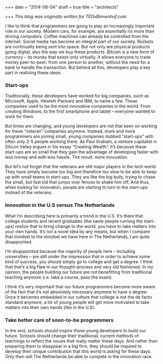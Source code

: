 +++
date = "2014-08-04"
draft = true
title = "architects"

+++
<i>This blog was originally written for TEDxBinnenhof.com</i>

I like to think that programmers are going to play an increasingly important role in our society. Modern cars, for example, are essentially no more than driving computers. Coffee machines can already be controlled from the internet. Social media has become an integral part of our society. Rockets are continually being sent into space. But not only are physical products going digital, also the way we buy these products. Bitcoin is a new form of currency – its money that exists only virtually. It allows everyone to trade money peer-to-peer: from one person to another, without the need for a bank to handle the transaction. But behind all this, developers play a key part in realizing these ideas.

### Start-ups

Traditionally, these developers have worked for big companies, such as Microsoft, Apple, Hewlett-Packard and IBM, to name a few. These companies used to be the most innovative companies in the world. From creating Windows, to the first smartphone and tablet – everyone wanted to work for them.

But times are changing, and young developers are not that keen on working for these “veteran” companies anymore. Instead, more and more programmers are joining small, young companies dubbed “start-ups” with often only 2-5 people working there. As Paul Graham, a venture capitalist in Silicon Valley argues in his essay “Creating Wealth”, it’s because these start-ups are so small that they gain the advantage of developing faster with less money and with less hassle. The result: more innovation.

But let’s not forget that the veterans are still major players in the tech world. They have simply become too big and therefore too slow to be able to keep up with small teams in start-ups. They are like the big bully, trying to chase the small, but fast kid that jumps over fences to shake him off. And thus, when looking for innovation, people are starting to turn to the start-ups instead of the veterans.

### Innovation in the U.S versus The Netherlands

What I’m describing here is primarily a trend in the U.S. It’s there that college students and recent graduates (the same people running the start-ups) realize that to bring change to the world, you have to take matters into your own hands. It’s not a novel idea by any means, but when I compare that mindset to the mindset we have here in The Netherlands, I am quite disappointed.

I‘m disappointed because the majority of people here – including universities – are still under the impression that in order to achieve some kind of success, you should simply go to college and get a degree. I think that that’s a big flaw in our thought-process and very old fashioned. In my opinion, the people building our future are not benefitting from traditional teaching anymore (i.e. take a course, pass the exam).

I think it’s very important that our future programmers become more aware of the fact that it’s not absolutely necessary anymore to have a degree. Once it becomes embedded in our culture that college is not the de facto standard anymore, a lot of young people will get more motivated to take matters into their own hands (like in the U.S).

### Take better care of soon-to-be programmers

In the end, schools should inspire these young developers to build our future. Schools should change their traditional, current methods of teachings to reflect the issues that really matter these days. And rather than preparing them to disappear in a big firm, they should be inspired to develop their unique contribution that this world is asking for these days. Only then will The Netherlands be able to compete in the innovation race.
